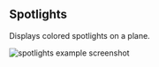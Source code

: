 ## Spotlights

Displays colored spotlights on a plane.

![spotlights example screenshot](../assets/img/spotlights.png)
